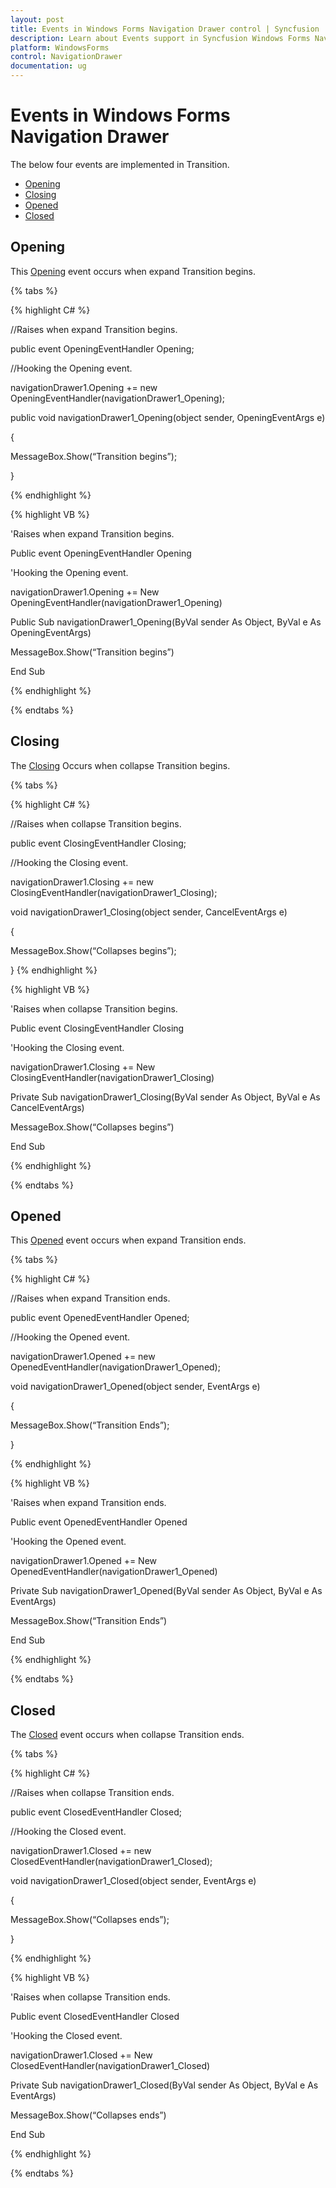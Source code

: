 ```yaml
---
layout: post
title: Events in Windows Forms Navigation Drawer control | Syncfusion
description: Learn about Events support in Syncfusion Windows Forms Navigation Drawer control and more details.
platform: WindowsForms
control: NavigationDrawer 
documentation: ug
---
```


# Events in Windows Forms Navigation Drawer

The below four events are implemented in Transition.

* [Opening](https://help.syncfusion.com/cr/windowsforms/Syncfusion.Windows.Forms.Tools.NavigationDrawer.html)
* [Closing](https://help.syncfusion.com/cr/windowsforms/Syncfusion.Windows.Forms.Tools.NavigationDrawer.html)
* [Opened](https://help.syncfusion.com/cr/windowsforms/Syncfusion.Windows.Forms.Tools.NavigationDrawer.html)
* [Closed](https://help.syncfusion.com/cr/windowsforms/Syncfusion.Windows.Forms.Tools.NavigationDrawer.html)

## Opening

This [Opening](https://help.syncfusion.com/cr/windowsforms/Syncfusion.Windows.Forms.Tools.NavigationDrawer.html) event occurs when expand Transition begins.

{% tabs %}

{% highlight C# %}

//Raises when expand Transition begins.

public event OpeningEventHandler Opening;

//Hooking the Opening event.

navigationDrawer1.Opening += new OpeningEventHandler(navigationDrawer1_Opening);

public void navigationDrawer1_Opening(object sender, OpeningEventArgs e)

{
	
 MessageBox.Show(“Transition begins”);
	  
}

{% endhighlight %}

{% highlight VB %}

'Raises when expand Transition begins.

Public event OpeningEventHandler Opening

'Hooking the Opening event.

navigationDrawer1.Opening += New OpeningEventHandler(navigationDrawer1_Opening)

Public Sub navigationDrawer1_Opening(ByVal sender As Object, ByVal e As OpeningEventArgs)

MessageBox.Show(“Transition begins”)

End Sub

{% endhighlight %}

{% endtabs %}

## Closing

The [Closing](https://help.syncfusion.com/cr/windowsforms/Syncfusion.Windows.Forms.Tools.NavigationDrawer.html) Occurs when collapse Transition begins.

{% tabs %}

{% highlight C# %}

//Raises when collapse Transition begins.

public event ClosingEventHandler Closing;

//Hooking the Closing event.

navigationDrawer1.Closing += new ClosingEventHandler(navigationDrawer1_Closing);

void navigationDrawer1_Closing(object sender, CancelEventArgs e)

{

MessageBox.Show(“Collapses begins”);

}
{% endhighlight %}

{% highlight VB %}

'Raises when collapse Transition begins.

Public event ClosingEventHandler Closing

'Hooking the Closing event.

navigationDrawer1.Closing += New ClosingEventHandler(navigationDrawer1_Closing)

Private Sub navigationDrawer1_Closing(ByVal sender As Object, ByVal e As CancelEventArgs)

MessageBox.Show(“Collapses begins”)

End Sub

{% endhighlight %}

{% endtabs %}


## Opened

This [Opened](https://help.syncfusion.com/cr/windowsforms/Syncfusion.Windows.Forms.Tools.NavigationDrawer.html) event occurs when expand Transition ends.

{% tabs %}

{% highlight C# %}

//Raises when expand Transition ends.

public event OpenedEventHandler Opened;

//Hooking the Opened event.

navigationDrawer1.Opened += new OpenedEventHandler(navigationDrawer1_Opened);

void navigationDrawer1_Opened(object sender, EventArgs e)

{

MessageBox.Show(“Transition Ends”);

}

{% endhighlight %}

{% highlight VB %}

'Raises when expand Transition ends.

Public event OpenedEventHandler Opened

'Hooking the Opened event.

navigationDrawer1.Opened += New OpenedEventHandler(navigationDrawer1_Opened)

Private Sub navigationDrawer1_Opened(ByVal sender As Object, ByVal e As EventArgs)

MessageBox.Show(“Transition Ends”)

End Sub

{% endhighlight %}

{% endtabs %}

## Closed

The [Closed](https://help.syncfusion.com/cr/windowsforms/Syncfusion.Windows.Forms.Tools.NavigationDrawer.html) event occurs when collapse Transition ends.

{% tabs %}

{% highlight C# %}

//Raises when collapse Transition ends.

public event ClosedEventHandler Closed;

//Hooking the Closed event.

navigationDrawer1.Closed += new ClosedEventHandler(navigationDrawer1_Closed);

void navigationDrawer1_Closed(object sender, EventArgs e)

{

MessageBox.Show(“Collapses ends”);

}

{% endhighlight %}

{% highlight VB %}

'Raises when collapse Transition ends.

Public event ClosedEventHandler Closed

'Hooking the Closed event.

navigationDrawer1.Closed += New ClosedEventHandler(navigationDrawer1_Closed)

Private Sub navigationDrawer1_Closed(ByVal sender As Object, ByVal e As EventArgs)

MessageBox.Show(“Collapses ends”)

End Sub

{% endhighlight %}

{% endtabs %}




